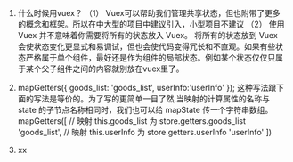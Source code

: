 1.	什么时候用vuex？
（1）	Vuex可以帮助我们管理共享状态，但也附带了更多的概念和框架。所以在中大型的项目中建议引入，小型项目不建议
（2）	使用 Vuex 并不意味着你需要将所有的状态放入 Vuex。
将所有的状态放到 Vuex 会使状态变化更显式和易调试，但也会使代码变得冗长和不直观。如果有些状态严格属于单个组件，最好还是作为组件的局部状态。例如某个状态仅仅只属于某个父子组件之间的内容就别放在vuex里了。

2.
      mapGetters({ 
        goods_list: 'goods_list',
        userInfo:'userInfo'
      });
      这种写法跟下面的写法是等价的。为了写的更简单一目了然,当映射的计算属性的名称与 state 的子节点名称相同时，我们也可以给 mapState 传一个字符串数组。
      mapGetters([
        // 映射 this.goods_list 为 store.getters.goods_list
        'goods_list',
        // 映射 this.userInfo 为 store.getters.userInfo
        'userInfo'
      ])
      
3. xx
